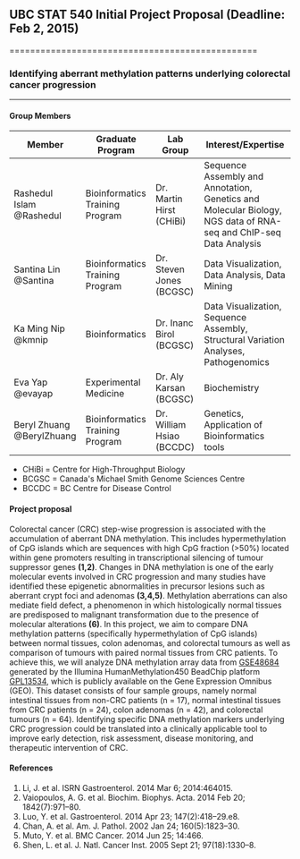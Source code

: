 ## UBC STAT 540 Initial Project Proposal (Deadline: Feb 2, 2015)
================================================
### Identifying aberrant methylation patterns underlying colorectal cancer progression
----------------

#### Group Members

Member	| Graduate Program |	Lab Group | Interest/Expertise |
------------- | -------------|------------- |------------- |
Rashedul Islam @Rashedul	|Bioinformatics Training Program| Dr. Martin Hirst (CHiBi) | Sequence Assembly and Annotation, Genetics and Molecular Biology, NGS data of RNA-seq and ChIP-seq Data  Analysis |
Santina Lin @Santina  |Bioinformatics Training Program| Dr. Steven Jones (BCGSC) | Data Visualization, Data Analysis, Data Mining  |	
Ka Ming Nip @kmnip	|Bioinformatics| Dr. Inanc Birol (BCGSC) | Data Visualization, Sequence Assembly, Structural Variation Analyses, Pathogenomics|
Eva Yap	@evayap|Experimental Medicine|	Dr. Aly Karsan (BCGSC) | Biochemistry |
Beryl Zhuang @BerylZhuang	|Bioinformatics Training Program| Dr. William Hsiao (BCCDC) | Genetics, Application of Bioinformatics tools |	
- CHiBi = Centre for High-Throughput Biology
- BCGSC = Canada's Michael Smith Genome Sciences Centre		
- BCCDC = BC Centre for Disease Control

#### Project proposal

Colorectal cancer (CRC) step-wise progression is associated with the accumulation of aberrant DNA methylation. This includes hypermethylation of CpG islands which are sequences with high CpG fraction (>50%) located within gene promoters resulting in transcriptional silencing of tumour suppressor genes **(1,2)**. Changes in DNA methylation is one of the early molecular events involved in CRC progression and many studies have identified these epigenetic abnormalities in precursor lesions such as aberrant crypt foci and adenomas **(3,4,5)**. Methylation aberrations can also mediate field defect, a phenomenon in which histologically normal tissues are predisposed to malignant transformation due to the presence of molecular alterations **(6)**. In this project, we aim to compare DNA methylation patterns (specifically hypermethylation of CpG islands) between normal tissues, colon adenomas, and colorectal tumours as well as comparison of tumours with paired normal tissues from CRC patients. To achieve this, we will analyze DNA methylation array data from [GSE48684](http://www.ncbi.nlm.nih.gov/geo/query/acc.cgi?acc=GSE48684) generated by the Illumina HumanMethylation450 BeadChip platform [GPL13534](http://www.ncbi.nlm.nih.gov/geo/query/acc.cgi?acc=GPL13534), which is publicly available on the Gene Expression Omnibus (GEO). This dataset consists of four sample groups, namely normal intestinal tissues from non-CRC patients (n = 17), normal intestinal tissues from CRC patients (n = 24), colon adenomas (n = 42), and colorectal tumours (n = 64). Identifying specific DNA methylation markers underlying CRC progression could be translated into a clinically applicable tool to improve early detection, risk assessment, disease monitoring, and therapeutic intervention of CRC.

#### References

1. Li, J. et al. ISRN Gastroenterol. 2014 Mar 6; 2014:464015.
2. Vaiopoulos, A. G. et al. Biochim. Biophys. Acta. 2014 Feb 20; 1842(7):971–80.
3. Luo, Y. et al. Gastroenterol. 2014 Apr 23; 147(2):418–29.e8.
4. Chan, A. et al. Am. J. Pathol. 2002 Jan 24; 160(5):1823–30.
5. Muto, Y. et al. BMC Cancer. 2014 Jun 25; 14:466.
6. Shen, L. et al. J. Natl. Cancer Inst. 2005 Sept 21; 97(18):1330–8.
